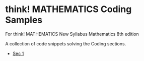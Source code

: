 # think! MATHEMATICS Coding Samples

For think! MATHEMATICS New Syllabus Mathematics 8th edition

A collection of code snippets solving the Coding sections.

* [Sec 1](sec1/README.md)